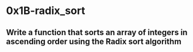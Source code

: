 # 0x1B-radix_sort

## Write a function that sorts an array of integers in ascending order using the Radix sort algorithm
